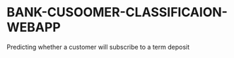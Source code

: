 # BANK-CUSOOMER-CLASSIFICAION-WEBAPP
 Predicting whether a customer will subscribe to a term deposit

